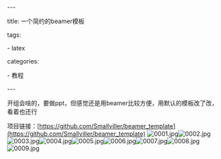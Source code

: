 \---

title: 一个简约的beamer模板

tags:

\- latex

categories:

\- 教程

\---

开组会啥的，要做ppt，但感觉还是用beamer比较方便，用默认的模板改了改，看着也还行
​

项目链接：[https://github.com/Smallviller/beamer_template](https://github.com/Smallviller/beamer_template)
![0001.jpg](https://cdn.nlark.com/yuque/0/2021/jpeg/764062/1638691638592-6975409f-6254-4735-8062-0b436f49051b.jpeg#clientId=uca4f431b-7c8d-4&from=drop&id=u2147a6de&margin=%5Bobject%20Object%5D&name=0001.jpg&originHeight=1063&originWidth=1890&originalType=binary&ratio=1&size=82132&status=done&style=none&taskId=u14532634-3b60-409f-9605-bb6f6f05ca2)![0002.jpg](https://cdn.nlark.com/yuque/0/2021/jpeg/764062/1638691638348-e5ff3e5b-f79d-4782-8e55-0c30b903ba5f.jpeg#clientId=uca4f431b-7c8d-4&from=drop&id=u3af9e72d&margin=%5Bobject%20Object%5D&name=0002.jpg&originHeight=1063&originWidth=1890&originalType=binary&ratio=1&size=54464&status=done&style=none&taskId=u06378bdd-14f5-4d70-8234-2de0e293ae7)![0003.jpg](https://cdn.nlark.com/yuque/0/2021/jpeg/764062/1638691638612-1fe8e3f9-6a92-4e37-ae33-b5b6ab56f8e2.jpeg#clientId=uca4f431b-7c8d-4&from=drop&id=u8c014218&margin=%5Bobject%20Object%5D&name=0003.jpg&originHeight=1063&originWidth=1890&originalType=binary&ratio=1&size=93115&status=done&style=none&taskId=u2ea290d5-3e0e-4325-8026-ef36ee6ca4f)![0004.jpg](https://cdn.nlark.com/yuque/0/2021/jpeg/764062/1638691638621-2ea8a6c3-280f-42aa-b3c0-ad26cfaa4c76.jpeg#clientId=uca4f431b-7c8d-4&from=drop&id=u36cfdf6d&margin=%5Bobject%20Object%5D&name=0004.jpg&originHeight=1063&originWidth=1890&originalType=binary&ratio=1&size=78021&status=done&style=none&taskId=u1217dd56-073b-4fa2-b583-b8fb2918500)![0005.jpg](https://cdn.nlark.com/yuque/0/2021/jpeg/764062/1638691638656-448960af-454b-40ab-8d10-cd79c533bf18.jpeg#clientId=uca4f431b-7c8d-4&from=drop&id=u3b90e5c0&margin=%5Bobject%20Object%5D&name=0005.jpg&originHeight=1063&originWidth=1890&originalType=binary&ratio=1&size=91360&status=done&style=none&taskId=u9030a713-073c-4dd9-8d48-af400e2ad07)![0006.jpg](https://cdn.nlark.com/yuque/0/2021/jpeg/764062/1638691638958-0c02aa64-99e9-4ea3-ba8c-531ac03c087b.jpeg#clientId=uca4f431b-7c8d-4&from=drop&id=u80084e0b&margin=%5Bobject%20Object%5D&name=0006.jpg&originHeight=1063&originWidth=1890&originalType=binary&ratio=1&size=57523&status=done&style=none&taskId=ua805a004-b4b3-4624-a5b3-87eea69d808)![0007.jpg](https://cdn.nlark.com/yuque/0/2021/jpeg/764062/1638691639346-c7384931-218f-4b0b-b9f3-d022f11872fe.jpeg#clientId=uca4f431b-7c8d-4&from=drop&id=ufb0038af&margin=%5Bobject%20Object%5D&name=0007.jpg&originHeight=1063&originWidth=1890&originalType=binary&ratio=1&size=82696&status=done&style=none&taskId=ud7d2d344-949b-44c7-a352-376c052870f)![0008.jpg](https://cdn.nlark.com/yuque/0/2021/jpeg/764062/1638691639446-6f42c330-ccdb-401e-93dc-4be4c74550e2.jpeg#clientId=uca4f431b-7c8d-4&from=drop&id=u79b63874&margin=%5Bobject%20Object%5D&name=0008.jpg&originHeight=1063&originWidth=1890&originalType=binary&ratio=1&size=70224&status=done&style=none&taskId=u33f6e90c-dad6-4134-ab5e-d189eff53c1)![0009.jpg](https://cdn.nlark.com/yuque/0/2021/jpeg/764062/1638691639692-a5053fac-411d-40d1-8501-6c7fe318e305.jpeg#clientId=uca4f431b-7c8d-4&from=drop&id=ud5f6369d&margin=%5Bobject%20Object%5D&name=0009.jpg&originHeight=1063&originWidth=1890&originalType=binary&ratio=1&size=51952&status=done&style=none&taskId=u6b9d7536-8999-465a-9817-ce762930acf)
